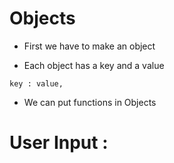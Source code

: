 # Objects 

* First we have to make an object

* Each object has a key and a value 

`key : value,`

* We can put functions in Objects



# User Input : 


